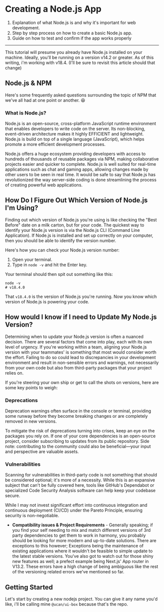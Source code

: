 # Creating a Node.js App
1. Explanation of what Node.js is and why it's important for web development.
2. Step by step process on how to create a basic Node.js app.
3. Guide on how to test and confirm if the app works properly
---

This tutorial will presume you already have Node.js installed on your machine. Ideally, you'll be running on a version v14.2 or greater. As of this writing, i'm working with v18.4. (I'll be sure to revisit this article should that change)

## Node.js & NPM
Here's some frequently asked questions surrounding the topic of NPM that we've all had at one point or another. 😆 

### What is Node.js?
Node.js is an open-source, cross-platform JavaScript runtime environment that enables developers to write code on the server. Its non-blocking, event-driven architecture makes it highly EFFICIENT and lightweight. Node.js is build on top of a single language (JavaScript), which helps promote a more efficient development processes. 

Node.js offers a huge ecosystem providing developers with access to hundreds of thousands of reusable packages via NPM, making collaborative projects easier and quicker to complete. Node.js is well suited for real-time applications such as chat and gaming apps, allowing changes made by other users to be seen in real time. It would be safe to say that Node.js has revolutionized the way server-side coding is done streamlining the process of creating powerful web applications.

## How Do I Figure Out Which Version of Node.js I'm Using?
Finding out which version of Node.js you're using is like checking the "Best Before" date on a milk carton, but for your code. The quickest way to identify your Node.js version is via the Node.js CLI (Command Line Application).  If Node.js is installed and set up correctly on your computer, then you should be able to identify the version number. 

Here's how you can check your Node.js version number:

1. Open your terminal.
2. Type in `node -v` and hit the Enter key.

Your terminal should then spit out something like this:

```shell
node -v
# v18.4.0
```

That `v18.4.0` is the version of Node.js you're running. Now you know which version of Node.js is powering your code.

## How would I know if I need to Update My Node.js Version?
Determining when to update your Node.js version is often a nuanced decision. There are several factors that come into play, each with its own level of urgency. If you're working within a team, aligning your Node.js version with your teammates' is something that most would consider worth the effort. Failing to do so could lead to discrepancies in your development environment and result in non-sensible errors and warnings, not necessarily from your own code but also from third-party packages that your project relies on.

If you're steering your own ship or get to call the shots on versions, here are some key points to weigh:

### Deprecations
Deprecation warnings often surface in the console or terminal, providing some runway before they become breaking changes or are completely removed in new versions. 

To mitigate the risk of deprecations turning into crises, keep an eye on the packages you rely on. If one of your core dependencies is an open-source project, consider subscribing to updates from its public repository. Side note: contributing to the community could also be beneficial—your input and perspective are valuable assets.

### Vulnerabilities
Scanning for vulnerabilities in third-party code is not something that should be considered optional; it's more of a necessity. While this is an expansive subject that can't be fully covered here, tools like GitHub's Dependabot or specialized Code Security Analysis software can help keep your codebase secure. 

While I may not invest significant effort into continuous integration and continuous deployment (CI/CD) under the Pareto Principle, ensuring security is non-negotiable.


- **Compatibility issues & Project Requirements** - Generally speaking; if you find your self needing to mix and match different versions of 3rd party dependencies to get them to work in harmony, you probably should be looking for more modern and up-to-date solutions. There are exceptions to this however; Exceptions being the maintenance of existing applications where it wouldn't be feasible to simple update to the latest stable versions. You've also got to watch out for those shiny new features as well; a prefect example being Next.js' App router in V13.2. These errors have a high change of being ambiguous like the rest of the versioning related errors we've mentioned so far. 


## Getting Started
Let's start by creating a new nodejs project. You can give it any name you'd like, i'll be calling mine `@ucan/ui-box` because that's the repo.
